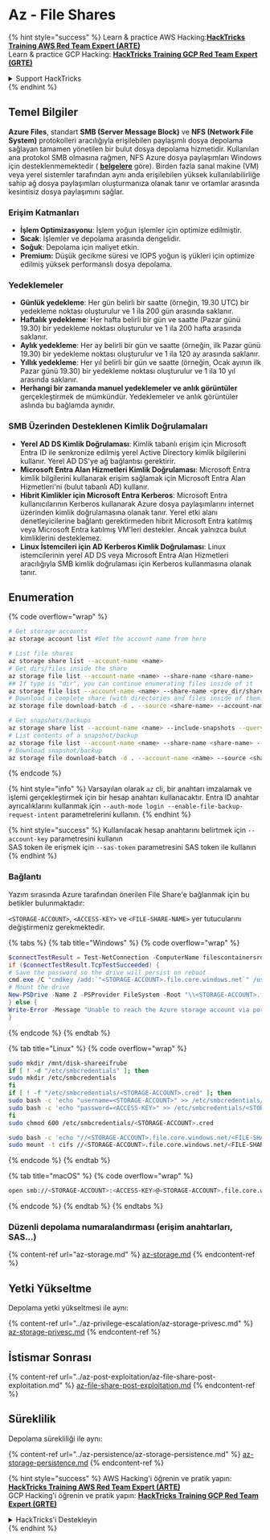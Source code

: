 # Az - File Shares

{% hint style="success" %}
Learn & practice AWS Hacking:<img src="../../../.gitbook/assets/image (1) (1) (1) (1).png" alt="" data-size="line">[**HackTricks Training AWS Red Team Expert (ARTE)**](https://training.hacktricks.xyz/courses/arte)<img src="../../../.gitbook/assets/image (1) (1) (1) (1).png" alt="" data-size="line">\
Learn & practice GCP Hacking: <img src="../../../.gitbook/assets/image (2) (1).png" alt="" data-size="line">[**HackTricks Training GCP Red Team Expert (GRTE)**<img src="../../../.gitbook/assets/image (2) (1).png" alt="" data-size="line">](https://training.hacktricks.xyz/courses/grte)

<details>

<summary>Support HackTricks</summary>

* Check the [**subscription plans**](https://github.com/sponsors/carlospolop)!
* **Join the** 💬 [**Discord group**](https://discord.gg/hRep4RUj7f) or the [**telegram group**](https://t.me/peass) or **follow** us on **Twitter** 🐦 [**@hacktricks\_live**](https://twitter.com/hacktricks_live)**.**
* **Share hacking tricks by submitting PRs to the** [**HackTricks**](https://github.com/carlospolop/hacktricks) and [**HackTricks Cloud**](https://github.com/carlospolop/hacktricks-cloud) github repos.

</details>
{% endhint %}

## Temel Bilgiler

**Azure Files**, standart **SMB (Server Message Block)** ve **NFS (Network File System)** protokolleri aracılığıyla erişilebilen paylaşımlı dosya depolama sağlayan tamamen yönetilen bir bulut dosya depolama hizmetidir. Kullanılan ana protokol SMB olmasına rağmen, NFS Azure dosya paylaşımları Windows için desteklenmemektedir ( [**belgelere**](https://learn.microsoft.com/en-us/azure/storage/files/files-nfs-protocol) göre). Birden fazla sanal makine (VM) veya yerel sistemler tarafından aynı anda erişilebilen yüksek kullanılabilirliğe sahip ağ dosya paylaşımları oluşturmanıza olanak tanır ve ortamlar arasında kesintisiz dosya paylaşımını sağlar.

### Erişim Katmanları

* **İşlem Optimizasyonu**: İşlem yoğun işlemler için optimize edilmiştir.
* **Sıcak**: İşlemler ve depolama arasında dengelidir.
* **Soğuk**: Depolama için maliyet etkin.
* **Premium:** Düşük gecikme süresi ve IOPS yoğun iş yükleri için optimize edilmiş yüksek performanslı dosya depolama.

### Yedeklemeler

* **Günlük yedekleme**: Her gün belirli bir saatte (örneğin, 19.30 UTC) bir yedekleme noktası oluşturulur ve 1 ila 200 gün arasında saklanır.
* **Haftalık yedekleme**: Her hafta belirli bir gün ve saatte (Pazar günü 19.30) bir yedekleme noktası oluşturulur ve 1 ila 200 hafta arasında saklanır.
* **Aylık yedekleme**: Her ay belirli bir gün ve saatte (örneğin, ilk Pazar günü 19.30) bir yedekleme noktası oluşturulur ve 1 ila 120 ay arasında saklanır.
* **Yıllık yedekleme**: Her yıl belirli bir gün ve saatte (örneğin, Ocak ayının ilk Pazar günü 19.30) bir yedekleme noktası oluşturulur ve 1 ila 10 yıl arasında saklanır.
* **Herhangi bir zamanda manuel yedeklemeler ve anlık görüntüler** gerçekleştirmek de mümkündür. Yedeklemeler ve anlık görüntüler aslında bu bağlamda aynıdır.

### SMB Üzerinden Desteklenen Kimlik Doğrulamaları

* **Yerel AD DS Kimlik Doğrulaması**: Kimlik tabanlı erişim için Microsoft Entra ID ile senkronize edilmiş yerel Active Directory kimlik bilgilerini kullanır. Yerel AD DS'ye ağ bağlantısı gerektirir.
* **Microsoft Entra Alan Hizmetleri Kimlik Doğrulaması**: Microsoft Entra kimlik bilgilerini kullanarak erişim sağlamak için Microsoft Entra Alan Hizmetleri'ni (bulut tabanlı AD) kullanır.
* **Hibrit Kimlikler için Microsoft Entra Kerberos**: Microsoft Entra kullanıcılarının Kerberos kullanarak Azure dosya paylaşımlarını internet üzerinden kimlik doğrulamasına olanak tanır. Yerel etki alanı denetleyicilerine bağlantı gerektirmeden hibrit Microsoft Entra katılmış veya Microsoft Entra katılmış VM'leri destekler. Ancak yalnızca bulut kimliklerini desteklemez.
* **Linux İstemcileri için AD Kerberos Kimlik Doğrulaması**: Linux istemcilerinin yerel AD DS veya Microsoft Entra Alan Hizmetleri aracılığıyla SMB kimlik doğrulaması için Kerberos kullanmasına olanak tanır.

## Enumeration

{% code overflow="wrap" %}
```bash
# Get storage accounts
az storage account list #Get the account name from here

# List file shares
az storage share list --account-name <name>
# Get dirs/files inside the share
az storage file list --account-name <name> --share-name <share-name>
## If type is "dir", you can continue enumerating files inside of it
az storage file list --account-name <name> --share-name <prev_dir/share-name>
# Download a complete share (with directories and files inside of them)
az storage file download-batch -d . --source <share-name> --account-name <name>

# Get snapshots/backups
az storage share list --account-name <name> --include-snapshots --query "[?snapshot != null]"
# List contents of a snapshot/backup
az storage file list --account-name <name> --share-name <share-name> --snapshot <snapshot-version> #e.g. "2024-11-25T11:26:59.0000000Z"
# Download snapshot/backup
az storage file download-batch -d . --account-name <name> --source <share-name> --snapshot <snapshot-version>
```
{% endcode %}

{% hint style="info" %}
Varsayılan olarak `az` cli, bir anahtarı imzalamak ve işlemi gerçekleştirmek için bir hesap anahtarı kullanacaktır. Entra ID anahtar ayrıcalıklarını kullanmak için `--auth-mode login --enable-file-backup-request-intent` parametrelerini kullanın.
{% endhint %}

{% hint style="success" %}
Kullanılacak hesap anahtarını belirtmek için `--account-key` parametresini kullanın\
SAS token ile erişmek için `--sas-token` parametresini SAS token ile kullanın
{% endhint %}

### Bağlantı

Yazım sırasında Azure tarafından önerilen File Share'e bağlanmak için bu betikler bulunmaktadır:

`<STORAGE-ACCOUNT>`, `<ACCESS-KEY>` ve `<FILE-SHARE-NAME>` yer tutucularını değiştirmeniz gerekmektedir.

{% tabs %}
{% tab title="Windows" %}
{% code overflow="wrap" %}
```powershell
$connectTestResult = Test-NetConnection -ComputerName filescontainersrdtfgvhb.file.core.windows.net -Port 445
if ($connectTestResult.TcpTestSucceeded) {
# Save the password so the drive will persist on reboot
cmd.exe /C "cmdkey /add:`"<STORAGE-ACCOUNT>.file.core.windows.net`" /user:`"localhost\<STORAGE-ACCOUNT>`" /pass:`"<ACCESS-KEY>`""
# Mount the drive
New-PSDrive -Name Z -PSProvider FileSystem -Root "\\<STORAGE-ACCOUNT>.file.core.windows.net\<FILE-SHARE-NAME>" -Persist
} else {
Write-Error -Message "Unable to reach the Azure storage account via port 445. Check to make sure your organization or ISP is not blocking port 445, or use Azure P2S VPN, Azure S2S VPN, or Express Route to tunnel SMB traffic over a different port."
}
```
{% endcode %}
{% endtab %}

{% tab title="Linux" %}
{% code overflow="wrap" %}
```bash
sudo mkdir /mnt/disk-shareeifrube
if [ ! -d "/etc/smbcredentials" ]; then
sudo mkdir /etc/smbcredentials
fi
if [ ! -f "/etc/smbcredentials/<STORAGE-ACCOUNT>.cred" ]; then
sudo bash -c 'echo "username=<STORAGE-ACCOUNT>" >> /etc/smbcredentials/<STORAGE-ACCOUNT>.cred'
sudo bash -c 'echo "password=<ACCESS-KEY>" >> /etc/smbcredentials/<STORAGE-ACCOUNT>.cred'
fi
sudo chmod 600 /etc/smbcredentials/<STORAGE-ACCOUNT>.cred

sudo bash -c 'echo "//<STORAGE-ACCOUNT>.file.core.windows.net/<FILE-SHARE-NAME> /mnt/<FILE-SHARE-NAME> cifs nofail,credentials=/etc/smbcredentials/<STORAGE-ACCOUNT>.cred,dir_mode=0777,file_mode=0777,serverino,nosharesock,actimeo=30" >> /etc/fstab'
sudo mount -t cifs //<STORAGE-ACCOUNT>.file.core.windows.net/<FILE-SHARE-NAME> /mnt/<FILE-SHARE-NAME> -o credentials=/etc/smbcredentials/<STORAGE-ACCOUNT>.cred,dir_mode=0777,file_mode=0777,serverino,nosharesock,actimeo=30
```
{% endcode %}
{% endtab %}

{% tab title="macOS" %}
{% code overflow="wrap" %}
```bash
open smb://<STORAGE-ACCOUNT>:<ACCESS-KEY>@<STORAGE-ACCOUNT>.file.core.windows.net/<FILE-SHARE-NAME>
```
{% endcode %}
{% endtab %}
{% endtabs %}

### Düzenli depolama numaralandırması (erişim anahtarları, SAS...)

{% content-ref url="az-storage.md" %}
[az-storage.md](az-storage.md)
{% endcontent-ref %}

## Yetki Yükseltme

Depolama yetki yükseltmesi ile aynı:

{% content-ref url="../az-privilege-escalation/az-storage-privesc.md" %}
[az-storage-privesc.md](../az-privilege-escalation/az-storage-privesc.md)
{% endcontent-ref %}

## İstismar Sonrası

{% content-ref url="../az-post-exploitation/az-file-share-post-exploitation.md" %}
[az-file-share-post-exploitation.md](../az-post-exploitation/az-file-share-post-exploitation.md)
{% endcontent-ref %}

## Süreklilik

Depolama sürekliliği ile aynı:

{% content-ref url="../az-persistence/az-storage-persistence.md" %}
[az-storage-persistence.md](../az-persistence/az-storage-persistence.md)
{% endcontent-ref %}

{% hint style="success" %}
AWS Hacking'i öğrenin ve pratik yapın:<img src="../../../.gitbook/assets/image (1) (1) (1) (1).png" alt="" data-size="line">[**HackTricks Training AWS Red Team Expert (ARTE)**](https://training.hacktricks.xyz/courses/arte)<img src="../../../.gitbook/assets/image (1) (1) (1) (1).png" alt="" data-size="line">\
GCP Hacking'i öğrenin ve pratik yapın: <img src="../../../.gitbook/assets/image (2) (1).png" alt="" data-size="line">[**HackTricks Training GCP Red Team Expert (GRTE)**<img src="../../../.gitbook/assets/image (2) (1).png" alt="" data-size="line">](https://training.hacktricks.xyz/courses/grte)

<details>

<summary>HackTricks'i Destekleyin</summary>

* [**abonelik planlarını**](https://github.com/sponsors/carlospolop) kontrol edin!
* **💬 [**Discord grubuna**](https://discord.gg/hRep4RUj7f) veya [**telegram grubuna**](https://t.me/peass) katılın ya da **Twitter'da** 🐦 [**@hacktricks\_live**](https://twitter.com/hacktricks_live)**'i takip edin.**
* **Hacking ipuçlarını paylaşmak için** [**HackTricks**](https://github.com/carlospolop/hacktricks) ve [**HackTricks Cloud**](https://github.com/carlospolop/hacktricks-cloud) github reposuna PR gönderin.

</details>
{% endhint %}
